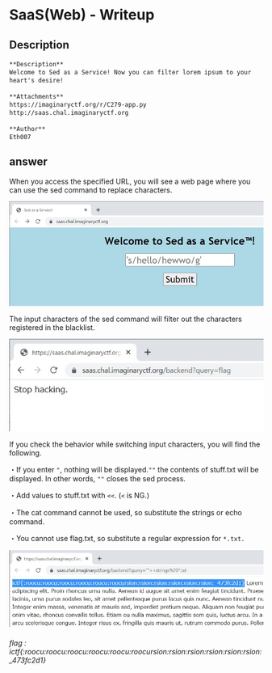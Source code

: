 # SaaS(Web) - Writeup

## Description

````
**Description**
Welcome to Sed as a Service! Now you can filter lorem ipsum to your heart's desire!

**Attachments**
https://imaginaryctf.org/r/C279-app.py
http://saas.chal.imaginaryctf.org

**Author**
Eth007
````

## answer

When you access the specified URL, you will see a web page where you can use the sed command to replace characters.

![SaaS_001-1.jpg](https://github.com/A7H3NA/CEH/blob/master/CTF/2021/ImaginaryCTF%202021/Web/SaaS/SaaS_001-1.jpg)


The input characters of the sed command will filter out the characters registered in the blacklist.

![SaaS_002-1.jpg](https://github.com/A7H3NA/CEH/blob/master/CTF/2021/ImaginaryCTF%202021/Web/SaaS/SaaS_002-1.jpg)

If you check the behavior while switching input characters, you will find the following.

・If you enter `"`, nothing will be displayed.`""` the contents of stuff.txt will be displayed. In other words, `""` closes the sed process.

・Add values to stuff.txt with `<<`. (`<` is NG.)

・The cat command cannot be used, so substitute the strings or echo command.

・You cannot use flag.txt, so substitute a regular expression for `*.txt.`

![SaaS_003-1.jpg](https://github.com/A7H3NA/CEH/blob/master/CTF/2021/ImaginaryCTF%202021/Web/SaaS/SaaS_003-1.jpg)

###### flag : ictf{:roocu:roocu:roocu:roocu:roocu:roocursion:rsion:rsion:rsion:rsion:rsion:_473fc2d1}
